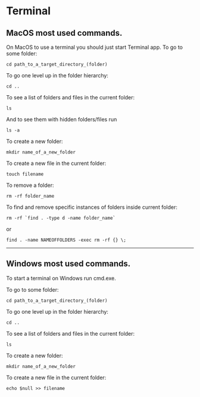 # Terminal

## MacOS most used commands.

On MacOS to use a terminal you should just start Terminal app. 
To go to some folder:

    cd path_to_a_target_directory_(folder)

To go one level up in the folder hierarchy:

    cd ..

To see a list of folders and files in the current folder:

    ls

And to see them with hidden folders/files run

    ls -a
    
To create a new folder:

    mkdir name_of_a_new_folder

To create a new file in the current folder:

    touch filename


To remove a folder:

    rm -rf folder_name

To find and remove specific instances of folders inside current folder:

    rm -rf `find . -type d -name folder_name`

or

    find . -name NAMEOFFOLDERS -exec rm -rf {} \;

---

## Windows most used commands.

To start a terminal on Windows run cmd.exe.

To go to some folder:

    cd path_to_a_target_directory_(folder)

To go one level up in the folder hierarchy:

    cd ..

To see a list of folders and files in the current folder:

    ls

To create a new folder:

    mkdir name_of_a_new_folder

To create a new file in the current folder:

    echo $null >> filename
